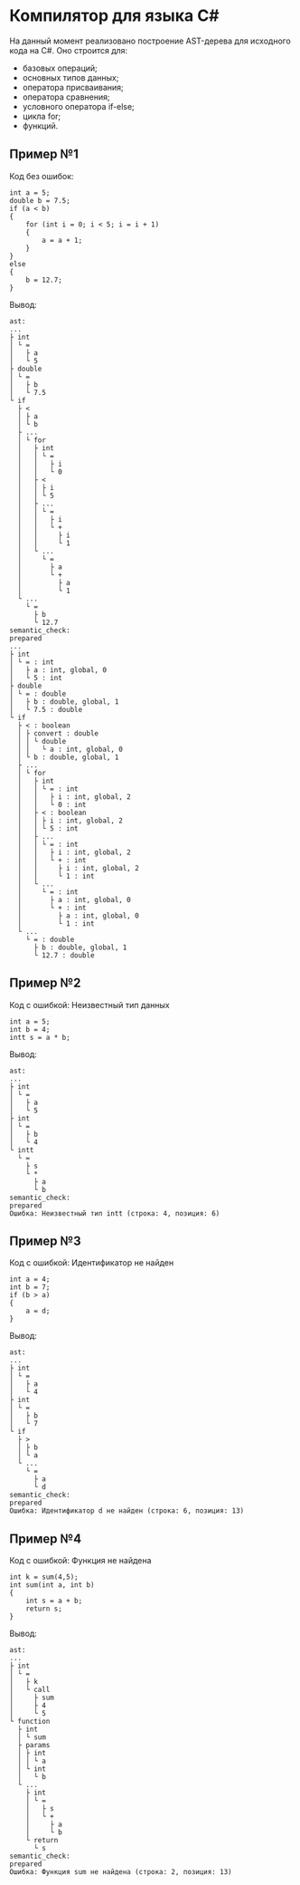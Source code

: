 # Компилятор для языка С#
На данный момент реализовано построение AST-дерева для исходного кода на C#. Оно строится для:
- базовых операций;
- основных типов данных;
- оператора присваивания;
- оператора сравнения;
- условного оператора if-else;
- цикла for;
- функций.
## Пример №1
Код без ошибок:
```
int a = 5;
double b = 7.5;
if (a < b)
{
    for (int i = 0; i < 5; i = i + 1)
    {
        a = a + 1;
    }
}
else
{
    b = 12.7;
}
```
Вывод:
```
ast:
...
├ int
│ └ =
│   ├ a
│   └ 5
├ double
│ └ =
│   ├ b
│   └ 7.5
└ if
  ├ <
  │ ├ a
  │ └ b
  ├ ...
  │ └ for
  │   ├ int
  │   │ └ =
  │   │   ├ i
  │   │   └ 0
  │   ├ <
  │   │ ├ i
  │   │ └ 5
  │   ├ ...
  │   │ └ =
  │   │   ├ i
  │   │   └ +
  │   │     ├ i
  │   │     └ 1
  │   └ ...
  │     └ =
  │       ├ a
  │       └ +
  │         ├ a
  │         └ 1
  └ ...
    └ =
      ├ b
      └ 12.7
semantic_check:
prepared
...
├ int
│ └ = : int
│   ├ a : int, global, 0
│   └ 5 : int
├ double
│ └ = : double
│   ├ b : double, global, 1
│   └ 7.5 : double
└ if
  ├ < : boolean
  │ ├ convert : double
  │ │ └ double
  │ │   └ a : int, global, 0
  │ └ b : double, global, 1
  ├ ...
  │ └ for
  │   ├ int
  │   │ └ = : int
  │   │   ├ i : int, global, 2
  │   │   └ 0 : int
  │   ├ < : boolean
  │   │ ├ i : int, global, 2
  │   │ └ 5 : int
  │   ├ ...
  │   │ └ = : int
  │   │   ├ i : int, global, 2
  │   │   └ + : int
  │   │     ├ i : int, global, 2
  │   │     └ 1 : int
  │   └ ...
  │     └ = : int
  │       ├ a : int, global, 0
  │       └ + : int
  │         ├ a : int, global, 0
  │         └ 1 : int
  └ ...
    └ = : double
      ├ b : double, global, 1
      └ 12.7 : double
```
## Пример №2
Код с ошибкой: Неизвестный тип данных
```
int a = 5;
int b = 4;
intt s = a * b;
```
Вывод:
```
ast:
...
├ int
│ └ =
│   ├ a
│   └ 5
├ int
│ └ =
│   ├ b
│   └ 4
└ intt
  └ =
    ├ s
    └ *
      ├ a
      └ b
semantic_check:
prepared
Ошибка: Неизвестный тип intt (строка: 4, позиция: 6)
```
## Пример №3
Код с ошибкой: Идентификатор не найден
```
int a = 4;
int b = 7;
if (b > a)
{
    a = d;
}
```
Вывод:
```
ast:
...
├ int
│ └ =
│   ├ a
│   └ 4
├ int
│ └ =
│   ├ b
│   └ 7
└ if
  ├ >
  │ ├ b
  │ └ a
  └ ...
    └ =
      ├ a
      └ d
semantic_check:
prepared
Ошибка: Идентификатор d не найден (строка: 6, позиция: 13)
```
## Пример №4
Код с ошибкой: Функция не найдена
```
int k = sum(4,5);
int sum(int a, int b) 
{
    int s = a + b;
    return s;
}
```
Вывод:
```
ast:
...
├ int
│ └ =
│   ├ k
│   └ call
│     ├ sum
│     ├ 4
│     └ 5
└ function
  ├ int
  │ └ sum
  ├ params
  │ ├ int
  │ │ └ a
  │ └ int
  │   └ b
  └ ...
    ├ int
    │ └ =
    │   ├ s
    │   └ +
    │     ├ a
    │     └ b
    └ return
      └ s
semantic_check:
prepared
Ошибка: Функция sum не найдена (строка: 2, позиция: 13)
```
